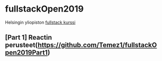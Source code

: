 # fullstackOpen2019

Helsingin yliopiston [fullstack kurssi](https://fullstackopen.com/)

## [Part 1] Reactin perusteet(https://github.com/Temez1/fullstackOpen2019Part1) <br>
